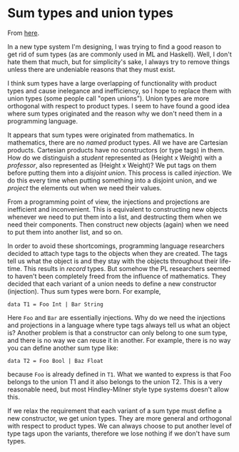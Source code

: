# Sum types and union types

From [here](https://yinwang1.substack.com/p/sum).

In a new type system I'm designing, I was trying to find a good reason to get rid of sum types (as are commonly used in ML and Haskell). Well, I don't hate them that much, but for simplicity's sake, I always try to remove things unless there are undeniable reasons that they must exist.

I think sum types have a large overlapping of functionality with product types and cause inelegance and inefficiency, so I hope to replace them with union types (some people call "open unions"). Union types are more orthogonal with respect to product types. I seem to have found a good idea where sum types originated and the reason why we don't need them in a programming language.

<span>It appears that sum types were originated from mathematics. In mathematics, there are no</span> _named_ <span>product types. All we have are Cartesian products. Cartesian products have no constructors (or type tags) in them. How do we distinguish a</span> _student_ <span>represented as (Height x Weight) with a</span> _professor_<span>, also represented as (Height x Weight)? We put tags on them before putting them into a</span> _disjoint union_<span>. This process is called</span> _injection_<span>. We do this every time when putting something into a disjoint union, and we</span> _project_ <span>the elements out when we need their values.</span>

From a programming point of view, the injections and projections are inefficient and inconvenient. This is equivalent to constructing new objects whenever we need to put them into a list, and destructing them when we need their components. Then construct new objects (again) when we need to put them into another list, and so on.

<span>In order to avoid these shortcomings, programming language researchers decided to attach type tags to the objects when they are created. The tags tell us what the object is and they stay with the objects throughout their life-time. This results in</span> _record_ <span>types. But somehow the PL researchers seemed to haven't been completely freed from the influence of mathematics. They decided that each variant of a union needs to define a new constructor (injection). Thus sum types were born. For example,</span>

    data T1 = Foo Int | Bar String

<span>Here</span> `Foo` <span>and</span> `Bar` <span>are essentially injections. Why do we need the injections and projections in a language where type tags always tell us what an object is? Another problem is that a constructor can only belong to one sum type, and there is no way we can reuse it in another. For example, there is no way you can define another sum type like:</span>

    data T2 = Foo Bool | Baz Float

<span>because</span> `Foo` <span>is already defined in</span> `T1`<span>. What we wanted to express is that Foo belongs to the union T1 and it also belongs to the union T2\. This is a very reasonable need, but most Hindley-Milner style type systems doesn't allow this.</span>

If we relax the requirement that each variant of a sum type must define a new constructor, we get union types. They are more general and orthogonal with respect to product types. We can always choose to put another level of type tags upon the variants, therefore we lose nothing if we don't have sum types.
